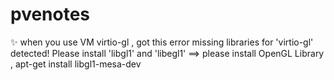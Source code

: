 # pvenotes

✨ when you use VM virtio-gl , got this error missing libraries for 'virtio-gl' detected! Please install 'libgl1' and 'libegl1'
==> please install OpenGL Library , apt-get install libgl1-mesa-dev


